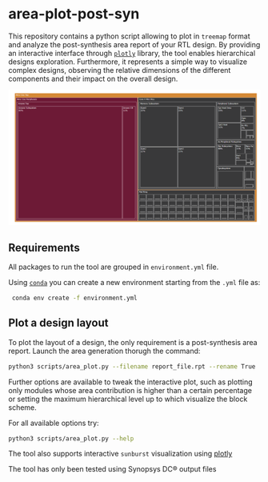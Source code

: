# area-plot-post-syn
This repository contains a python script allowing to plot in `treemap` format and analyze the post-synthesis area report of your RTL design.
By providing an interactive interface through [`plotly`](https://plotly.com) library, the tool enables hierarchical designs exploration.
Furthermore, it represents a simple way to visualize complex designs, observing the relative dimensions of the different components and their impact on the overall design.

![Example screenshot](https://github.com/vlsi-lab/area-plot-post-syn/blob/dev-parsing/images/example_image.png)

## Requirements

All packages to run the tool are grouped in `environment.yml` file.

Using [`conda`](https://docs.anaconda.com/) you can create a new environment starting from the `.yml` file as:

```bash
 conda env create -f environment.yml
```

## Plot a design layout

To plot the layout of a design, the only requirement is a post-synthesis area report.
Launch the area generation thorugh the command:
```bash
python3 scripts/area_plot.py --filename report_file.rpt --rename True
```
Further options are available to tweak the interactive plot, such as plotting only modules whose area contribution is higher than a certain percentage or setting the maximum hierarchical level up to which visualize the block scheme.


For all available options try:
```bash
python3 scripts/area_plot.py --help
```
The tool also supports interactive `sunburst` visualization using [plotly](https://plotly.com/python/sunburst-charts/)

The tool has only been tested using Synopsys DC® output files


